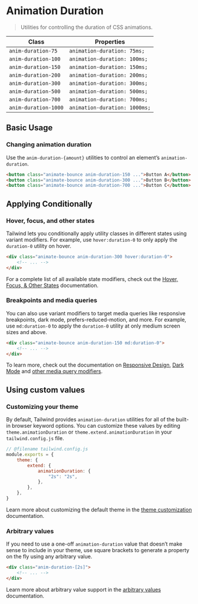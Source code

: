 # Animation Duration

> Utilities for controlling the duration of CSS animations.

| Class                | Properties                    |
| -------------------- | ----------------------------- |
| `anim-duration-75`   | `animation-duration: 75ms;`   |
| `anim-duration-100`  | `animation-duration: 100ms;`  |
| `anim-duration-150`  | `animation-duration: 150ms;`  |
| `anim-duration-200`  | `animation-duration: 200ms;`  |
| `anim-duration-300`  | `animation-duration: 300ms;`  |
| `anim-duration-500`  | `animation-duration: 500ms;`  |
| `anim-duration-700`  | `animation-duration: 700ms;`  |
| `anim-duration-1000` | `animation-duration: 1000ms;` |

## Basic Usage

### Changing animation duration

Use the `anim-duration-{amount}` utilities to control an element’s `animation-duration`.

```html
<button class="animate-bounce anim-duration-150 ...">Button A</button>
<button class="animate-bounce anim-duration-300 ...">Button B</button>
<button class="animate-bounce anim-duration-700 ...">Button C</button>
```

## Applying Conditionally

### Hover, focus, and other states

Tailwind lets you conditionally apply utility classes in different states using variant modifiers. For example, use `hover:duration-0` to only apply the `duration-0` utility on hover.

```html
<div class="animate-bounce anim-duration-300 hover:duration-0">
	<!-- ... -->
</div>
```

For a complete list of all available state modifiers, check out the [Hover, Focus, & Other States](https://tailwindcss.com/docs/hover-focus-and-other-states) documentation.

### Breakpoints and media queries

You can also use variant modifiers to target media queries like responsive breakpoints, dark mode, prefers-reduced-motion, and more. For example, use `md:duration-0` to apply the `duration-0` utility at only medium screen sizes and above.

```html
<div class="animate-bounce anim-duration-150 md:duration-0">
	<!-- ... -->
</div>
```

To learn more, check out the documentation on [Responsive Design](https://tailwindcss.com/docs/responsive-design), [Dark Mode](https://tailwindcss.com/docs/dark-mode) and [other media query modifiers](https://tailwindcss.com/docs/hover-focus-and-other-states#media-queries).

## Using custom values

### Customizing your theme

By default, Tailwind provides `animation-duration` utilities for all of the built-in browser keyword options. You can customize these values by editing `theme.animationDuration` or `theme.extend.animationDuration` in your `tailwind.config.js` file.

```js
// @filename tailwind.config.js
module.exports = {
	theme: {
		extend: {
			animationDuration: {
				"2s": "2s",
			},
		},
	},
}
```

Learn more about customizing the default theme in the [theme customization](https://tailwindcss.com/docs/theme#customizing-the-default-theme) documentation.

### Arbitrary values

If you need to use a one-off `animation-duration` value that doesn’t make sense to include in your theme, use square brackets to generate a property on the fly using any arbitrary value.

```html
<div class="anim-duration-[2s]">
	<!-- ... -->
</div>
```

Learn more about arbitrary value support in the [arbitrary values](https://tailwindcss.com/docs/adding-custom-styles#using-arbitrary-values) documentation.
